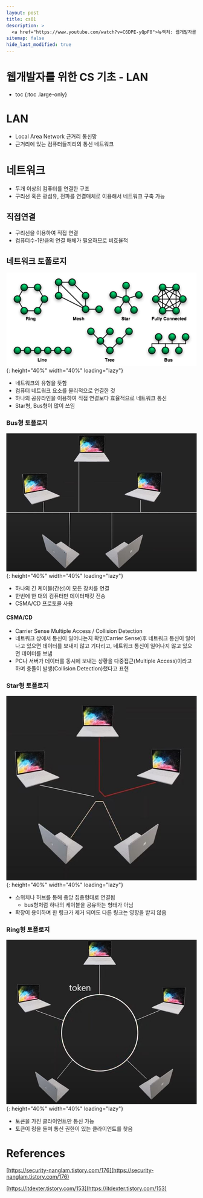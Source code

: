 ```yaml
---
layout: post
title: cs01
description: >
  <a href="https://www.youtube.com/watch?v=C6DPE-yQpF0">뉴렉처: 웹개발자를 위한 CS 기초 네트워크 1편-LAN</a><br>
sitemap: false
hide_last_modified: true
---
```

# 웹개발자를 위한 CS 기초 - LAN

* toc
{:toc .large-only}

# LAN
- Local Area Network 근거리 통신망
- 근거리에 있는 컴퓨터들끼리의 통신 네트워크

# 네트워크
- 두개 이상의 컴퓨터를 연결한 구조
- 구리선 혹은 광섬유, 전파를 연결매체로 이용해서 네트워크 구축 가능

## 직접연결
- 구리선을 이용하여 직접 연결
- 컴퓨터수-1만큼의 연결 매체가 필요하므로 비효율적

## 네트워크 토폴로지
![](/assets/img/cs/NetworkTopologies.png){: height="40%" width="40%" loading="lazy"}
- 네트워크의 유형을 뜻함
- 컴퓨터 네트워크 요소를 물리적으로 연결한 것
- 하나의 공유라인을 이용하여 직접 연결보다 효율적으로 네트워크 통신
- Star형, Bus형이 많이 쓰임

### Bus형 토폴로지
![](/assets/img/cs/bus.JPG){: height="40%" width="40%" loading="lazy"}
- 하나의 긴 케이블(간선)이 모든 장치를 연결
- 한번에 한 대의 컴퓨터만 데이터패킷 전송
- CSMA/CD 프로토콜 사용

#### CSMA/CD
- Carrier Sense Multiple Access / Collision Detection
- 네트워크 상에서 통신이 일어나는지 확인(Carrier Sense)후 네트워크 통신이 일어나고 있으면 데이터를 보내지 않고 기다리고, 네트워크 통신이 일어나지 않고 있으면 데이터를 보냄
- PC나 서버가 데이터를 동시에 보내는 상황을 다중접근(Multiple Access)이라고 하며 충돌이 발생(Collision Detection)했다고 표현

### Star형 토폴로지
![](/assets/img/cs/star.JPG){: height="40%" width="40%" loading="lazy"}
- 스위치나 허브를 통해 중앙 집중형태로 연결됨
  - bus형처럼 하나의 케이블을 공유하는 형태가 아님
- 확장이 용이하며 한 링크가 제거 되어도 다른 링크는 영향을 받지 않음

### Ring형 토폴로지
![](/assets/img/cs/ring.JPG){: height="40%" width="40%" loading="lazy"}
- 토큰을 가진 클라이언트만 통신 가능
- 토큰이 링을 돌며 통신 권한이 있는 클라이언트를 찾음



# References
[https://security-nanglam.tistory.com/176](https://security-nanglam.tistory.com/176)

[https://itdexter.tistory.com/153](https://itdexter.tistory.com/153)